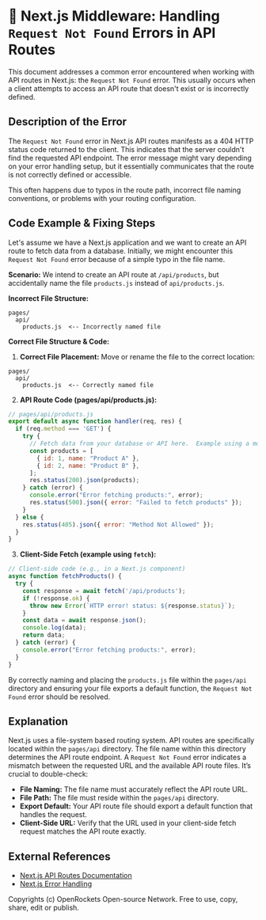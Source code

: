 # 🐞 Next.js Middleware: Handling `Request Not Found` Errors in API Routes


This document addresses a common error encountered when working with API routes in Next.js: the `Request Not Found` error. This usually occurs when a client attempts to access an API route that doesn't exist or is incorrectly defined.


## Description of the Error

The `Request Not Found` error in Next.js API routes manifests as a 404 HTTP status code returned to the client.  This indicates that the server couldn't find the requested API endpoint.  The error message might vary depending on your error handling setup, but it essentially communicates that the route is not correctly defined or accessible.

This often happens due to typos in the route path, incorrect file naming conventions, or problems with your routing configuration.


## Code Example & Fixing Steps

Let's assume we have a Next.js application and we want to create an API route to fetch data from a database.  Initially, we might encounter this `Request Not Found` error because of a simple typo in the file name.

**Scenario:** We intend to create an API route at `/api/products`, but accidentally name the file `products.js` instead of `api/products.js`.

**Incorrect File Structure:**

```
pages/
  api/
    products.js  <-- Incorrectly named file
```

**Correct File Structure & Code:**

1. **Correct File Placement:**  Move or rename the file to the correct location:

```
pages/
  api/
    products.js  <-- Correctly named file
```

2. **API Route Code (pages/api/products.js):**

```javascript
// pages/api/products.js
export default async function handler(req, res) {
  if (req.method === 'GET') {
    try {
      // Fetch data from your database or API here.  Example using a mock:
      const products = [
        { id: 1, name: "Product A" },
        { id: 2, name: "Product B" },
      ];
      res.status(200).json(products);
    } catch (error) {
      console.error("Error fetching products:", error);
      res.status(500).json({ error: "Failed to fetch products" });
    }
  } else {
    res.status(405).json({ error: "Method Not Allowed" });
  }
}
```

3. **Client-Side Fetch (example using `fetch`):**

```javascript
// Client-side code (e.g., in a Next.js component)
async function fetchProducts() {
  try {
    const response = await fetch('/api/products');
    if (!response.ok) {
      throw new Error(`HTTP error! status: ${response.status}`);
    }
    const data = await response.json();
    console.log(data);
    return data;
  } catch (error) {
    console.error("Error fetching products:", error);
  }
}
```

By correctly naming and placing the `products.js` file within the `pages/api` directory and ensuring your file exports a default function,  the `Request Not Found` error should be resolved.


## Explanation

Next.js uses a file-system based routing system.  API routes are specifically located within the `pages/api` directory.  The file name within this directory determines the API route endpoint.  A `Request Not Found` error indicates a mismatch between the requested URL and the available API route files. It’s crucial to double-check:

* **File Naming:**  The file name must accurately reflect the API route URL.
* **File Path:** The file must reside within the `pages/api` directory.
* **Export Default:** Your API route file should export a default function that handles the request.
* **Client-Side URL:** Verify that the URL used in your client-side fetch request matches the API route exactly.



## External References

* [Next.js API Routes Documentation](https://nextjs.org/docs/api-routes/introduction)
* [Next.js Error Handling](https://nextjs.org/docs/app/building-your-application/routing/error-handling)


Copyrights (c) OpenRockets Open-source Network. Free to use, copy, share, edit or publish.

